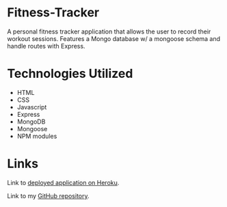 # Fitness-Tracker
A personal fitness tracker application that allows the user to record their workout sessions. Features a Mongo database w/ a mongoose schema and handle routes with Express.


# Technologies Utilized

* HTML
* CSS
* Javascript
* Express
* MongoDB
* Mongoose
* NPM modules 

# Links

Link to [deployed application on Heroku](https://guarded-escarpment-11233.herokuapp.com/).

Link to my [GitHub repository](https://github.com/LukeMcM89/Fitness-Tracker).